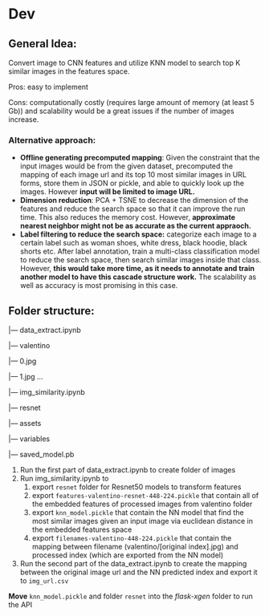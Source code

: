 # Dev

## General Idea:

Convert image to CNN features and utilize KNN model to search top K similar images in the features space.

Pros: easy to implement

Cons: computationally costly (requires large amount of memory (at least 5 Gb)) and scalability would be a great issues if the number of images increase.

### Alternative approach:

- **Offline generating precomputed mapping**: Given the constraint that the input images would be from the given dataset, precomputed the mapping of each image url and its top 10 most similar images in URL forms, store them in JSON or pickle, and able to quickly look up the images. However **********************************************************************input will be limited to image URL.**********************************************************************
- **Dimension reduction**: PCA + TSNE to decrease the dimension of the features and reduce the search space so that it can improve the run time. This also reduces the memory cost. However, **approximate nearest neighbor might not be as accurate as the current appraoch.**
- **Label filtering to reduce the search space:** categorize each image to a certain label such as woman shoes, white dress, black hoodie, black shorts etc. After label annotation, train a multi-class classification model to reduce the search space, then search similar images inside that class. However, ************************************************************************************************this would take more time, as it needs to annotate and train another model to have this cascade structure work.************************************************************************************************ The scalability as well as accuracy is most promising in this case.

## Folder structure:

|— data_extract.ipynb

|— valentino

|— 0.jpg

|— 1.jpg …

|— img_similarity.ipynb

|— resnet

|— assets

|— variables

|— saved_model.pb

1. Run the first part of data_extract.ipynb to create folder of images
2. Run img_similarity.ipynb to 
    1. export `resnet` folder for Resnet50 models to transform features
    2. export `features-valentino-resnet-448-224.pickle` that contain all of the embedded features of processed images from valentino folder
    3. export `knn_model.pickle` that contain the NN model that find the most similar images given an input image via euclidean distance in the embedded features space
    4. export `filenames-valentino-448-224.pickle` that contain the mapping between filename (valentino/[original index].jpg) and processed index (which are exported from the NN model)
3. Run the second part of the data_extract.ipynb to create the mapping between the original image url and the NN predicted index and export it to `img_url.csv`

**********Move********** `knn_model.pickle` and folder `resnet` into the *flask-xgen* folder to run the API